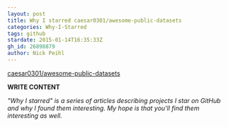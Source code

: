 ```yaml
---
layout: post
title: Why I starred caesar0301/awesome-public-datasets
categories: Why-I-Starred
tags: github
stardate: 2015-01-14T16:35:33Z
gh_id: 26898879
author: Nick Peihl
---
```


[caesar0301/awesome-public-datasets](star.repo.html_url)

**WRITE CONTENT**

*"Why I starred" is a series of articles describing projects I star on GitHub and why I found them interesting. My hope is that you'll find them interesting as well.*

